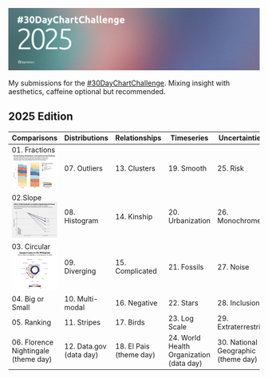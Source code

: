 ![cover](cover.jpg)

My submissions for the [#30DayChartChallenge](https://github.com/30DayChartChallenge). Mixing insight with aesthetics, caffeine optional but recommended.

## 2025 Edition 

| Comparisons           | Distributions        | Relationships        | Timeseries               | Uncertainties                   |
|-----------------------|----------------------|-----------------------|--------------------------|----------------------------------|
| 01. Fractions ![day1](/2025/images/day1.png)         | 07. Outliers         | 13. Clusters          | 19. Smooth               | 25. Risk                         |
| 02.Slope ![day2](/2025/images/day2.png) | 08. Histogram        | 14. Kinship           | 20. Urbanization         | 26. Monochrome                   |
| 03. Circular ![day3](/2025/images/day3.png) | 09. Diverging        | 15. Complicated       | 21. Fossils              | 27. Noise                        |
| 04. Big or Small      | 10. Multi-modal      | 16. Negative          | 22. Stars                | 28. Inclusion                    |
| 05. Ranking           | 11. Stripes          | 17. Birds             | 23. Log Scale            | 29. Extraterrestrial             |
| 06. Florence Nightingale (theme day) | 12. Data.gov (data day) | 18. El Pais (theme day) | 24. World Health Organization (data day) | 30. National Geographic (theme day) |